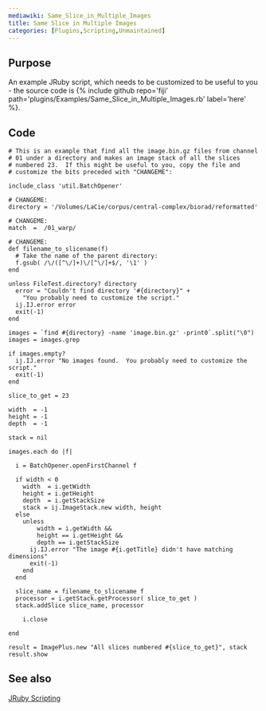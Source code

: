 ```yaml
---
mediawiki: Same_Slice_in_Multiple_Images
title: Same Slice in Multiple Images
categories: [Plugins,Scripting,Unmaintained]
---
```


## Purpose

An example JRuby script, which needs to be customized to be useful to you - the source code is {% include github repo='fiji' path='plugins/Examples/Same\_Slice\_in\_Multiple\_Images.rb' label='here' %}.

## Code

    # This is an example that find all the image.bin.gz files from channel
    # 01 under a directory and makes an image stack of all the slices
    # numbered 23.  If this might be useful to you, copy the file and
    # customize the bits preceded with "CHANGEME":

    include_class 'util.BatchOpener'

    # CHANGEME:
    directory = '/Volumes/LaCie/corpus/central-complex/biorad/reformatted'

    # CHANGEME:
    match  =  /01_warp/

    # CHANGEME:
    def filename_to_slicename(f)
      # Take the name of the parent directory:
      f.gsub( /\/([^\/]+)\/[^\/]+$/, '\1' )
    end

    unless FileTest.directory? directory
      error = "Couldn't find directory '#{directory}" +
        "You probably need to customize the script."
      ij.IJ.error error
      exit(-1)  
    end

    images = `find #{directory} -name 'image.bin.gz' -print0`.split("\0")
    images = images.grep

    if images.empty?
      ij.IJ.error "No images found.  You probably need to customize the script."
      exit(-1)
    end

    slice_to_get = 23

    width  = -1
    height = -1
    depth  = -1

    stack = nil

    images.each do |f|

      i = BatchOpener.openFirstChannel f
      
      if width < 0
        width  = i.getWidth
        height = i.getHeight
        depth  = i.getStackSize
        stack = ij.ImageStack.new width, height
      else
        unless
            width = i.getWidth && 
            height == i.getHeight &&
            depth == i.getStackSize
          ij.IJ.error "The image #{i.getTitle} didn't have matching dimensions"
          exit(-1)
        end
      end

      slice_name = filename_to_slicename f
      processor = i.getStack.getProcessor( slice_to_get )
      stack.addSlice slice_name, processor
                
        i.close

    end

    result = ImagePlus.new "All slices numbered #{slice_to_get}", stack
    result.show

## See also

[JRuby Scripting](/scripting/jruby)

  
